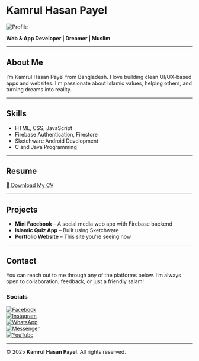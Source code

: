 # Kamrul Hasan Payel

![Profile](payel.jpg)

**Web & App Developer | Dreamer | Muslim**

---

## About Me

I’m Kamrul Hasan Payel from Bangladesh. I love building clean UI/UX-based apps and websites. I'm passionate about Islamic values, helping others, and turning dreams into reality.

---

## Skills

- HTML, CSS, JavaScript  
- Firebase Authentication, Firestore  
- Sketchware Android Development  
- C and Java Programming  

---

## Resume

[📄 Download My CV](kamrul_cv.pdf)

---

## Projects

- **Mini Facebook** – A social media web app with Firebase backend  
- **Islamic Quiz App** – Built using Sketchware  
- **Portfolio Website** – This site you're seeing now  

---

## Contact

You can reach out to me through any of the platforms below. I’m always open to collaboration, feedback, or just a friendly salam!

### Socials

[![Facebook](facebook.png)](https://facebook.com/payel01)  
[![Instagram](instagram.png)](https://www.instagram.com/kamrulhasanpayel?igsh=bjZ3djdzNDlmbnd4)  
[![WhatsApp](WhatsApp.png)](https://wa.me/8801858500810)  
[![Messenger](msngr.png)](https://m.me/payel01)  
[![YouTube](yt.png)](https://youtube.com/@kamrulhasanpayel)

---

© 2025 **Kamrul Hasan Payel**. All rights reserved.
